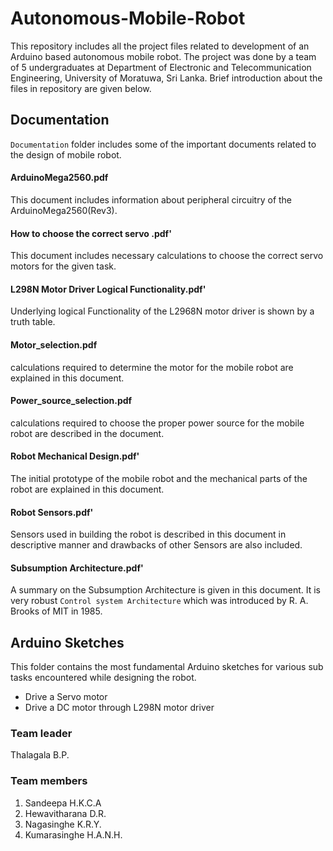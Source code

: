 # Autonomous-Mobile-Robot

This repository includes all the project files related to development of an Arduino based autonomous mobile robot.
The project was done by a team of 5 undergraduates at Department of Electronic and Telecommunication Engineering,
University of Moratuwa, Sri Lanka. Brief introduction about the files in repository are given below.

## Documentation
`Documentation` folder includes some of the important documents related to the design of mobile robot.


#### ArduinoMega2560.pdf
This document includes information about peripheral circuitry of the ArduinoMega2560(Rev3).

#### How to choose the correct servo .pdf'
This document includes necessary calculations to choose the correct servo motors for the given task.

#### L298N Motor Driver Logical Functionality.pdf'
Underlying logical Functionality of the L2968N motor driver is shown by a truth table.

#### Motor_selection.pdf
calculations required to determine the motor for the mobile robot are explained in this document.

#### Power_source_selection.pdf
calculations required to choose the proper power source for the mobile robot are described in the document.

#### Robot Mechanical Design.pdf'
The initial prototype of the mobile robot and the mechanical parts of the robot are explained in this document.

#### Robot Sensors.pdf'
Sensors used in building the robot is described in this document in descriptive manner and drawbacks of other Sensors are also included.

#### Subsumption Architecture.pdf'
A summary on the Subsumption Architecture is given in this document. It is very robust  `Control system Architecture` which was introduced by R. A. Brooks of MIT in 1985.



## Arduino Sketches
This folder contains the most fundamental Arduino sketches for various sub tasks encountered while designing the robot.
* Drive a Servo motor
* Drive a DC motor through L298N motor driver

### Team leader   
Thalagala B.P.

### Team members
1. Sandeepa H.K.C.A
2. Hewavitharana D.R.
3. Nagasinghe K.R.Y.
4. Kumarasinghe H.A.N.H.
